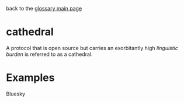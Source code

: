 back to the [glossary main page](https://github.com/wds4/tapestry-protocol/blob/main/glossary/README.md)

cathedral
=====

A protocol that is open source but carries an exorbitantly high *linguistic burden* is referred to as a cathedral.

# Examples

Bluesky
